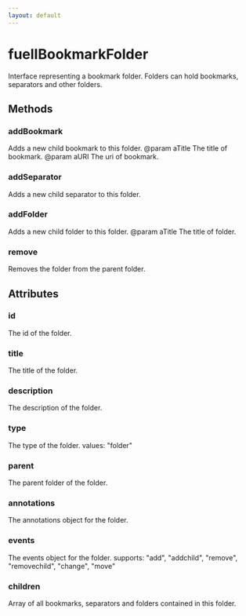 ```yaml
---
layout: default
---
```


# fuelIBookmarkFolder #

Interface representing a bookmark folder. Folders
can hold bookmarks, separators and other folders.


## Methods ##

### addBookmark ###

Adds a new child bookmark to this folder.
@param   aTitle
         The title of bookmark.
@param   aURI
         The uri of bookmark.


### addSeparator ###

Adds a new child separator to this folder.


### addFolder ###

Adds a new child folder to this folder.
@param   aTitle
         The title of folder.


### remove ###

Removes the folder from the parent folder.


## Attributes ##

### id ###

The id of the folder.


### title ###

The title of the folder.


### description ###

The description of the folder.


### type ###

The type of the folder.
values: "folder"


### parent ###

The parent folder of the folder.


### annotations ###

The annotations object for the folder.


### events ###

The events object for the folder.
supports: "add", "addchild", "remove", "removechild", "change", "move"


### children ###

Array of all bookmarks, separators and folders contained
in this folder.

